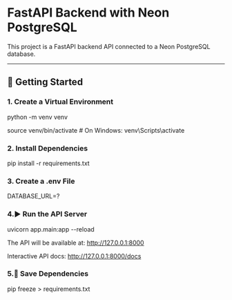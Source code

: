 # FastAPI Backend with Neon PostgreSQL

This project is a FastAPI backend API connected to a Neon PostgreSQL database. 

---

## 🚀 Getting Started

### 1. Create a Virtual Environment  

python -m venv venv

source venv/bin/activate     # On Windows: venv\Scripts\activate

### 2. Install Dependencies

pip install -r requirements.txt


### 3. Create a .env File
DATABASE_URL=?
 

### 4.▶️ Run the API Server

uvicorn app.main:app --reload


The API will be available at: http://127.0.0.1:8000

Interactive API docs: http://127.0.0.1:8000/docs


### 5.💾 Save Dependencies

pip freeze > requirements.txt
